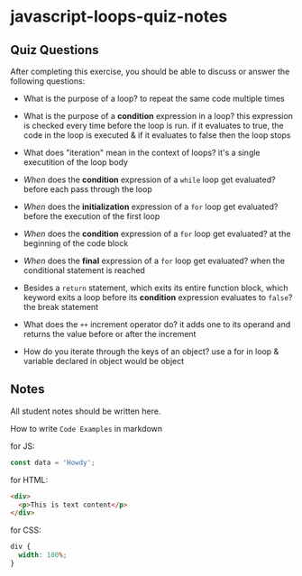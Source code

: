 # javascript-loops-quiz-notes

## Quiz Questions

After completing this exercise, you should be able to discuss or answer the following questions:

- What is the purpose of a loop?
  to repeat the same code multiple times

- What is the purpose of a **condition** expression in a loop?
  this expression is checked every time before the loop is run. if it evaluates to true, the code in the loop is executed & if it evaluates to false then the loop stops

- What does "iteration" mean in the context of loops?
  it's a single executition of the loop body

- _When_ does the **condition** expression of a `while` loop get evaluated?
  before each pass through the loop

- _When_ does the **initialization** expression of a `for` loop get evaluated?
  before the execution of the first loop

- _When_ does the **condition** expression of a `for` loop get evaluated?
  at the beginning of the code block

- _When_ does the **final** expression of a `for` loop get evaluated?
  when the conditional statement is reached

- Besides a `return` statement, which exits its entire function block, which keyword exits a loop before its **condition** expression evaluates to `false`?
  the break statement

- What does the `++` increment operator do?
  it adds one to its operand and returns the value before or after the increment

- How do you iterate through the keys of an object?
  use a for in loop & variable declared in object would be object

## Notes

All student notes should be written here.

How to write `Code Examples` in markdown

for JS:

```javascript
const data = 'Howdy';
```

for HTML:

```html
<div>
  <p>This is text content</p>
</div>
```

for CSS:

```css
div {
  width: 100%;
}
```
